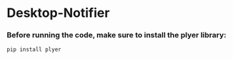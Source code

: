 # Desktop-Notifier

### Before running the code, make sure to install the plyer library:

```
pip install plyer
```
